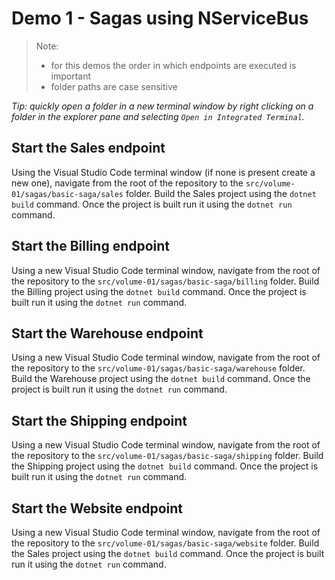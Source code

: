 # Demo 1 - Sagas using NServiceBus

> Note:
>
> - for this demos the order in which endpoints are executed is important
> - folder paths are case sensitive

_Tip: quickly open a folder in a new terminal window by right clicking on a folder in the explorer pane and selecting `Open in Integrated Terminal`._

## Start the Sales endpoint

Using the Visual Studio Code terminal window (if none is present create a new one), navigate from the root of the repository to the `src/volume-01/sagas/basic-saga/sales` folder. Build the Sales project using the `dotnet build` command. Once the project is built run it using the `dotnet run` command.

## Start the Billing endpoint

Using a new Visual Studio Code terminal window, navigate from the root of the repository to the `src/volume-01/sagas/basic-saga/billing` folder. Build the Billing project using the `dotnet build` command. Once the project is built run it using the `dotnet run` command.

## Start the Warehouse endpoint

Using a new Visual Studio Code terminal window, navigate from the root of the repository to the `src/volume-01/sagas/basic-saga/warehouse` folder. Build the Warehouse project using the `dotnet build` command. Once the project is built run it using the `dotnet run` command.

## Start the Shipping endpoint

Using a new Visual Studio Code terminal window, navigate from the root of the repository to the `src/volume-01/sagas/basic-saga/shipping` folder. Build the Shipping project using the `dotnet build` command. Once the project is built run it using the `dotnet run` command.

## Start the Website endpoint

Using a new Visual Studio Code terminal window, navigate from the root of the repository to the `src/volume-01/sagas/basic-saga/website` folder. Build the Sales project using the `dotnet build` command. Once the project is built run it using the `dotnet run` command.
